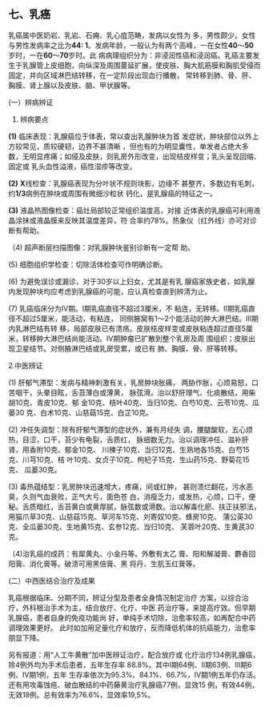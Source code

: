 ## 七、乳癌  

   乳癌属中医奶岩、乳岩、石痈、乳心疽范畴，发病以女性为 多，男性颇少。女性与男性发病率之比为**44: 1**。发病年龄，一般认为有两个高峰，一在女性**40**〜**50**岁时，一在**60**〜**70**岁时。此 病病理组织分为：非浸润性癌和浸润癌。乳癌主要发生于乳腺管上皮细胞，向纵深及周围蔓延扩展，使皮肤、胸大肌筋膜和胸肌受侵而固定，并向区域淋巴结转移，在一定阶段出现血行播散，  常转移到肺、骨、肝、胸膜、肾上腺以及皮肤、脑、甲状腺等。

(一）辨病辨证

1. 辨病要点 

**(1)**    临床表现：乳腺癌位于体表，常以查出乳腺肿块为首  发症状，肿块部位以外上方较常见，质较硬韧，边界不甚清晰 ，但也有的为明显囊性，单发者占绝大多数，无明显疼痛；如侵及皮肤，则乳房外形改变，出现桔皮样变；乳头呈现回缩、固定或  乳头血性溢液，癌性湿疹等改变。

**(2)**    **X**线检查：乳腺癌表现为分叶状不规则块影，边缘不 甚整齐，多数边有毛刺，约**1/3**病例在肿块或周围有微细沙粒状  钙化，是乳腺癌的特征之一。  

 **(3)**     液晶热图像检查：癌灶局部较正常组织温度高，对接  近体表的乳腺癌可利用液晶涂抹或液晶膜来反映其温度差异，符 合率约78%。热象仪（红外线）亦可对诊断有帮助。

  （4) 超声断层扫描图像：对乳腺肿块鉴别诊断有一定帮  助。

  (5)      细胞组织学检查：切除活体检查可作明确诊断。

  (6)     为避免误诊或漏诊，对于30岁以上妇女，尤其是有乳 腺癌家族史者，如乳腺内发现肿块均应考虑到乳腺癌的可能，应认真检查直到辨清为止。

  (7)     乳癌临床分为IV期。I期乳癌直径不超过3厘米，不 粘连，无转移。II期乳癌直径不超过5厘米，能活动，有粘连， 同侧腋窝有1〜2个能活动的肿大淋巴结。III期内乳淋巴结有转 移，局部皮肤已有溃疡。皮肤桔皮样变或皮肤粘连超过直径5厘 米，转移肿大淋巴结尚能活动。IV期肿瘤已扩散到整个乳房及周 围组织；皮肤出现卫星结节。对侧腋淋巴结或乳房受累，或已有 肺、胸膜、骨、肝等转移。

  2.中医辨证

  (1)     肝郁气滞型：发病与精神刺激有关，乳房肿块胀痛，  两胁作胀，心烦易怒，口苦咽干，头晕目眩，舌苔薄白或薄黄， 脉弦滑。治以舒肝理气、化痰散结，用柴胡10克、青皮10克、郁 金10克、桔叶40克、当归10克、白芍10克、云苓10克、瓜蒌30 克、白术10克、山慈菇15克、白芷10克。

  (2)     冲任失调型：除有肝郁气滞型的症状外，兼有月经失  调，腰腿酸软，五心烦热，目涩，口干，苔少有龟裂，舌质红， 脉细数无力。治以调理冲任、滋补肝肾，用香附10克、郁金10克、 川楝子10克、当归12克、生熟地各15克、白芍15克、川芎10克、桔 叶10克、女贞子10克、枸杞子15克、生山药15克、野菊花15克、 瓜蒌30克。

  (3)      毒热蕴结型：乳房肿块迅速增大，疼痛，间或红肿， 甚则溃烂翻花，污水恶臭，久则气血衰败，正气大亏，面色苍 白，消瘦乏力，或发热，心烦，口干，便秘。舌质暗红，舌苔黄白或黄厚腻，脉弦数或滑数。治以解毒化瘀、扶正扶邪法，用猫爪草30克、山慈菇15克、草河车15克、刘寄奴10克、蜂房10克、 蒲公英30克、全瓜蒌30克、生地黄15克、玄参12克、当归10克、 芙蓉叶20克、生黄芪30克。

 （4)治乳癌的成药：有犀黄丸、小金丹等。外敷有太乙 膏、阳和解凝膏、麝香回阳膏、消化膏等。破溃可用黑倍膏、黑 将丹、生肌玉红膏等。

  (二）中西医结合治疗及成果

  乳癌根据临床、分期不同，辨证分型及患者全身情况制定治疗 方案，以综合治疗，外科根治手术为主，结合放疗、化疗、中医 药治疗等，来提高疗效。但早期乳腺癌，患者自身的免疫功能尚  好，单纯手术切除，治愈率较高，如再配合中药调理效果更好。 此时如加用足量化疗和放疗，反而降低机体的抗癌能力，治愈率 朋显下降。  

另有报道：用“人工牛黄散”加中医辨证治疗，配合放疗或  化疗治疗134例乳腺癌，除4例外均为手术后患者，五年生存率 88.8%。其中I期64例、II期63例、III期6例、IV期1例，五年 生存率依次为95.3%、84.1%、66.7%，IV期1例五年仍存活。 还有用攻毒蚀疮、破血散结的中药藤黄治疗乳腺癌77例，显效15 例，有效44例，无效18例。总有效率为76.6%，显效率19,5%。
